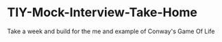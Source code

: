 # TIY-Mock-Interview-Take-Home
Take a week and build for the me  and example of Conway's Game Of Life
